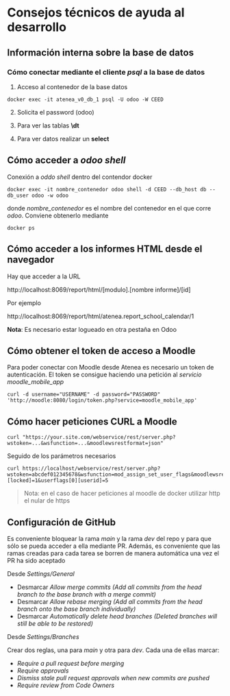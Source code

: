 # Consejos técnicos de ayuda al desarrollo

## Información interna sobre la base de datos

### Cómo conectar mediante el cliente _psql_ a la base de datos

1. Acceso al contenedor de la base datos

```
docker exec -it atenea_v0_db_1 psql -U odoo -W CEED
```
2. Solicita el password (odoo)

3. Para ver las tablas __\dt__

4. Para ver datos realizar un __select__

## Cómo acceder a _odoo shell_

Conexión a _oddo shell_ dentro del contendor docker

```
docker exec -it nombre_contenedor odoo shell -d CEED --db_host db --db_user odoo -w odoo
```

donde _nombre_contenedor_ es el nombre del contenedor en el que corre _odoo_. Conviene obtenerlo mediante

```
docker ps
```

## Cómo acceder a los informes HTML desde el navegador

Hay que acceder a la URL 

http://localhost:8069/report/html/[modulo].[nombre informe]/[id]

Por ejemplo

http://localhost:8069/report/html/atenea.report_school_calendar/1

__Nota__: Es necesario estar logueado en otra pestaña en Odoo

## Cómo obtener el token de acceso a Moodle

Para poder conectar con Moodle desde Atenea es necesario un token de autenticación. El token se consigue haciendo una petición al _servicio moodle_mobile_app_

```
curl -d username="USERNAME" -d password="PASSWORD" 'http://moodle:8080/login/token.php?service=moodle_mobile_app'
```

## Cómo hacer peticiones CURL a Moodle

```
curl "https://your.site.com/webservice/rest/server.php?wstoken=...&wsfunction=...&moodlewsrestformat=json"
```

Seguido de los parámetros necesarios

```
curl https://localhost/webservice/rest/server.php?wstoken=abcdef012345678&wsfunction=mod_assign_set_user_flags&moodlewsrestformat=json&assignmentid=1&userflags[0][locked]=1&userflags[0][userid]=5
```

> Nota: en el caso de hacer peticiones al moodle de docker utilizar http el nular de https

## Configuración de GitHub

Es conveniente bloquear la rama _main_ y la rama _dev_ del repo y para que sólo se pueda acceder a ella mediante PR. Además, es conveniente que las ramas creadas para cada tarea se borren de manera automática una vez el PR ha sido aceptado

Desde _Settings/General_

* Desmarcar _Allow merge commits (Add all commits from the head branch to the base branch with a merge commit)_
* Desmarcar _Allow rebase merging (Add all commits from the head branch onto the base branch individually)_
* Desmarcar _Automatically delete head branches (Deleted branches will still be able to be restored)_

Desde _Settings/Branches_

Crear dos reglas, una para _main_ y otra para _dev_. Cada una de ellas marcar:

* _Require a pull request before merging_
* _Require approvals_
* _Dismiss stale pull request approvals when new commits are pushed_
* _Require review from Code Owners_





